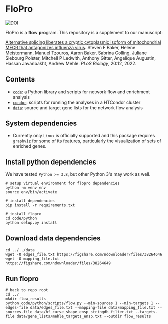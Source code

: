 # FloPro
[![DOI](https://zenodo.org/badge/DOI/10.5281/zenodo.7342881.svg)](https://doi.org/10.5281/zenodo.7342881)

FloPro is a **flo**w **pro**gram. This repository is a supplement to our manuscript:

[Alternative splicing liberates a cryptic cytoplasmic isoform of mitochondrial MECR that antagonizes influenza virus](https://doi.org/10.1371/journal.pbio.3001934).
Steven F Baker, Helene Meistermann, Manuel Tzouros, Aaron Baker, Sabrina Golling, Juliane Siebourg Polster, Mitchell P Ledwith, Anthony Gitter, Angelique Augustin, Hassan Javanbakht, Andrew Mehle.
_PLoS Biology_, 20:12, 2022.

## Contents
- [`code`](code): a Python library and scripts for network flow and enrichment analysis
- [`condor`](condor): scripts for running the analyses in a HTCondor cluster
- [`data`](data): source and target gene lists for the network flow analysis

## System dependencies
- Currently only `Linux` is officially supported and this package requires `graphviz` for some of its features, particularly the visualization of sets of enriched genes.

## Install python dependencies
We have tested `Python >= 3.8`, but other Python 3's may work as well.

```
# setup virtual environment for flopro dependencies
python -m venv env
source env/bin/activate

# install dependencies
pip install -r requirements.txt

# install flopro
cd code/python
python setup.py install
```

## Download data dependencies
```
cd ../../data
wget -O edges_file.txt https://figshare.com/ndownloader/files/38264646
wget -O mapping_file.txt https://figshare.com/ndownloader/files/38264649
```

## Run flopro
```
# back to repo root
cd ../
mkdir flow_results
python code/python/scripts/flow.py --min-sources 1 --min-targets 1 --edges-file data/edges_file.txt --mapping-file data/mapping_file.txt --sources-file data/hf_curve_shape_ensp_stringdb_filter.txt --targets-file data/gene_lists/mehle_targets_ensp.txt --outdir flow_results
```

